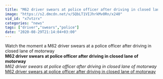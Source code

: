 ```yaml
---
title: "M62 driver swears at police officer after driving in closed lane of motorway"
image: "https://s2.dmcdn.net/v/SQbLT1VIJhrkMv0Rn/x240"
vid_id: "x7vtzrx"
categories: "news"
tags: ["driver","swears","police"]
date: "2020-08-29T21:14:04+03:00"
---
```

Watch the moment a M62 driver swears at a police officer after driving in closed lane of motorway<br><b>M62 driver swears at police officer after driving in closed lane of motorway</b><br> <i>M62 driver swears at police officer after driving in closed lane of motorway</i><br> <u>M62 driver swears at police officer after driving in closed lane of motorway</u>
